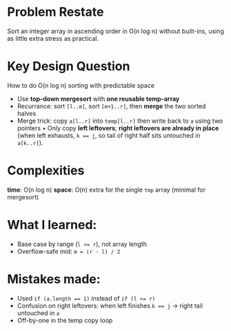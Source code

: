 # Problem Restate
Sort an integer array in ascending order in O(n log n) without built-ins, using as little extra stress as practical.

# Key Design Question
How to do O(n log n) sorting with predictable space
- Use **top-down mergesort** with **one reusable temp-array**
- Recurrance: sort `[l..m]`, sort `[m+1..r]`, then **merge** the two sorted halves
- Merge trick: copy `a[l..r]` into `temp[l..r]` then write back to `a` using two pointers
  • Only copy **left leftovers**; **right leftovers are already in place**
    (when left exhausts, `k == j`, so tail of right half sits untouched in `a[k..r]`).

# Complexities
**time**: O(n log n)
**space**: O(n) extra for the single `tmp` array (minimal for mergesort)

# What I learned:
- Base case by range (`l <= r`), not array length
- Overflow-safe mid: `m = (r - l) / 2`

# Mistakes made:
- Used `if (a.length == 1)` instead of `if (l >= r)`
- Confusion on right leftovers: when left finishes `k == j` -> right tail untouched in `a`
- Off-by-one in the temp copy loop
